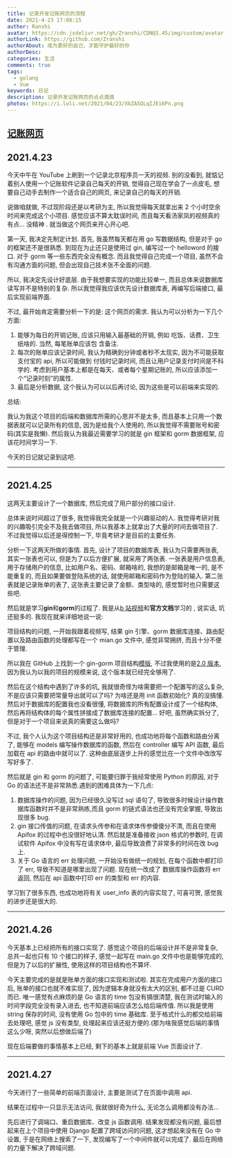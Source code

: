 ```yaml
---
title: 记录开发记账网页的流程
date: 2021-4-23 17:08:15
author: Ranshi
avatar: https://cdn.jsdelivr.net/gh/Zranshi/CDN@1.45/img/custom/avatar.jpg
authorLink: https://github.com/Zranshi
authorAbout: 成为更好的自己，才能守护最好的你
authorDesc:
categories: 生活
comments: true
tags:
  - golang
  - Vue
keywords: 日记
description: 记录开发记账网页的点点滴滴
photos: https://i.loli.net/2021/04/23/XbZASQLqIJEi6Pn.png
---
```


## [记账网页](https://github.com/Zranshi/Rs-account)

## 2021.4.23

今天中午在 YouTube 上刷到一个记录北京程序员一天的视频. 别的没看到, 就惦记着别人使用一个记账软件记录自己每天的开销, 觉得自己现在学会了一点皮毛, 想要自己动手去制作一个适合自己的网页, 来记录自己的每天的开销.

说做咱就做, 不过现阶段还是以考研为主, 所以我觉得每天就拿出来 2 个小时空余时间来完成这个小项目. 感觉应该不算太耽误时间, 而且每天看汤家凤的视频真的有点... 没精神 . 就当做这个网页来开心开心吧.

第一天, 我决定先制定计划. 首先, 我虽然每天都在用 go 写数据结构, 但是对于 go 的框架还不是很熟悉. 到现在为止还只是使用过 gin, 编写过一个 helloword 的接口. 对于 gorm 等一些东西完全没有概念. 而且我觉得自己完成一个项目, 虽然不会有沟通方面的问题, 但会出现自己技术张不全面的问题.

所以, 我决定先设计好底层. 由于我想要实现的功能比较单一, 而且总体来说数据库读写并不是特别的复杂. 所以我觉得我应该优先设计数据库表, 再编写后端接口, 最后实现前端界面.

不过, 最开始肯定需要分析一下的是: 这个网页的需求. 我认为可以分析为一下几个方面:

1. 能够为每日的开销记账, 应该只用输入最基础的开销, 例如 吃饭、话费、卫生纸啥的. 当然, 每笔账单应该包
   含备注.
2. 每次的账单应该记录时间, 我认为精确到分钟或者秒不太现实, 因为不可能获取支付宝的 api, 所以可能做到
   付钱时记录时间, 而且让用户记录支付时间是不科学的. 考虑到用户基本上都是在每天、或者每个星期记账的,
   所以应该添加一个“记录时刻”的属性.
3. 最后是分析数据, 这个我认为可以以后再讨论, 因为这些是可以前端来实现的.

总结:

我认为我这个项目的后端和数据库所需的心思并不是太多, 而且基本上只用一个数据表就可以记录所有的信息, 因为是给我个人使用的, 所以我觉得不需要账号和密码(其实是我懒). 然后我认为我最近需要学习的就是 gin 框架和 gorm 数据框架, 应该花时间学习一下.

今天的日记就记录到这吧.

---

## 2021.4.25

这两天主要设计了一个数据库, 然后完成了用户部分的接口设计.

总体来说时间超过了很多, 我觉得我完全就是一个兴趣驱动的人. 我觉得考研对我的兴趣吸引完全不及我去做项目, 所以我基本上就拿出了大量的时间去做项目了. 不过我觉得以后还是得控制一下, 毕竟考研才是目前的主要任务.

分析一下这两天所做的事情. 首先, 设计了项目的数据库表, 我认为只需要两张表, 其实一张表也可以, 但是为了以后方便扩展, 就采用了两张表. 一张表是用户信息表, 用于存储用户的信息, 比如用户名、密码、邮箱啥的, 我想的是邮箱是唯一的, 是不能重复的, 而且如果要做登陆系统的话, 就使用邮箱和密码作为登陆的输入. 第二张表就是记录账单的表了, 这张表主要记录了金额、类型啥的, 感觉暂时也只需要这些吧.

然后就是学习**gin**和**gorm**的过程了. 我是从[b 站视频](https://www.bilibili.com/video/av82949383?p=22)和**官方文档**学习的 , 说实话, 坑还挺多的. 我现在就来详细地说一说:

项目结构的问题, 一开始我跟着视频写, 结果 gin 引擎、gorm 数据库连接、路由配置以及路由函数的处理都写在一个 mian.go 文件中, 感觉非常拥挤, 而且十分不便于管理.

所以我在 GitHub 上找到一个 gin-gorm 项目结构[模版](https://github.com/18211167516/Go-Gin-Api), 不过我使用的是[2.0 版本](https://github.com/18211167516/Go-Gin-Api/tree/v2.0), 因为我认为以我的项目的规模来说, 这个版本就已经完全够用了.

然后在这个结构中遇到了许多的坑, 我就很奇怪为啥需要把一个配置写的这么复杂, 不是应该只需要把常量导出就可以了吗? 为啥还是用 init 函数初始化? 真的没搞懂. 然后对于数据库的配置我也没看很懂, 将数据库的所有配置设计成了一个结构体, 然后再将结构体的每个属性拼接成了数据库连接的配置... 好吧, 虽然确实拆分了, 但是对于一个项目来说真的需要这么做吗?

不过, 我个人认为这个项目结构还是非常好用的, 也成功地将每个函数和路由分离了, 能够在 models 编写操作数据库的函数, 然后在 controller 编写 API 函数, 最后加载在 api 的路由中就可以了. 这种由底层逐步上升的感觉比在一个文件中改改写写好多了.

然后就是 gin 和 gorm 的问题了, 可能要归罪于我经常使用 Python 的原因, 对于 Go 的语法还不是非常熟悉.遇到的困难具体为一下几点:

1. 数据库操作的问题, 因为已经很久没写过 sql 语句了, 导致很多时候设计操作数据库函数时并不是非常熟练,而且 gorm 的链式语法也还没有完全掌握, 导致出现很多 bug.
2. gin 接口传值的问题, 在请求头传参和在请求体传参傻傻分不清, 而且在使用 Apifox 的过程中也没很好地认清. 然后就是准备接收 json 格式的参数时, 在调试软件 Apifox 中没有写在请求体中, 最后导致浪费了非常多的时间在改 bug 上.
3. 关于 Go 语言的 err 处理问题, 一开始没有做统一的规划, 在每个函数中都打印了 err, 导致不知道是哪里出现了问题. 现在统一改成了 数据库操作函数将 err 返回, 然后在 api 函数中打印 err 的类型和 err 的内容.

学习到了很多东西, 也成功地将有关 user_info 表的内容实现了, 可喜可贺, 感觉我的进步还是很大的.

---

## 2021.4.26

今天基本上已经把所有的接口实现了. 感觉这个项目的后端设计并不是非常复杂, 总共一起也只有 10 个接口的样子, 感觉一起写在 main.go 文件中也是能够完成的, 但是为了以后的扩展性, 使用这样的项目结构也不算坏.

今天主要完成的是就是账单方面的接口实现和测试啦. 其实在完成用户方面的接口后, 账单的接口也就不难实现了, 因为逻辑本身就没有太大的区别, 都不过是 CURD 而已. 唯一感觉有点麻烦的是 Go 语言的 time 包没有搞很清楚, 我在测试时输入的时间字段完全没有录入进去, 也不知道前端应该怎么给后端传值. 所以我是使用 string 保存的时间, 没有使用 Go 包中的 time 基础库. 至于格式什么的都交给前端去处理吧, 感觉 js 没有类型, 处理起来应该还挺方便的.(那为啥我感觉后端的事情这么少呀, 突然以后想做后端了)

现在后端要做的事情基本上已经, 剩下的基本上就是前端 Vue 页面设计了.

---

## 2021.4.27

今天进行了一些简单的前端页面设计, 主要是测试了在页面中调用 api.

结果在过程中一只显示无法访问, 我就很好奇为什么, 无论怎么调用都没有办法...

先后进行了调端口、重启数据库、改变 js 函数调用. 结果发现都没有问题, 最后想起来在上个项目中使用 Django 配置了跨域访问的问题, 这才想起来没有在 Go 中设置, 于是在网络上搜索了一下, 发现编写了一个中间件就可以完成了. 最后在网络的力量下解决了跨域问题.

